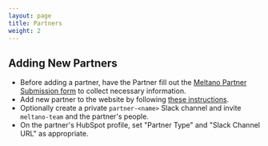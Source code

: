 ```yaml
---
layout: page
title: Partners
weight: 2
---
```


## Adding New Partners

- Before adding a partner, have the Partner fill out the [Meltano Partner Submission form](https://docs.google.com/forms/d/e/1FAIpQLSfJUj7IHLKTV5vFxn8Xf5mSWtWpk7WU35LE0Ex3zfsyP8XO7Q/viewform?usp=sf_link) to collect necessary information.
- Add new partner to the website by following [these instructions](/marketing/wordpress#partners).
- Optionally create a private `partner-<name>` Slack channel and invite `meltano-team` and the partner's people.
- On the partner's HubSpot profile, set "Partner Type" and "Slack Channel URL" as appropriate.